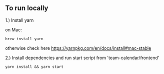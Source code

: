## To run locally

1.) Install yarn

on Mac:

 ``` brew install yarn ```

otherwise check here
https://yarnpkg.com/en/docs/install#mac-stable

2.) Install dependencies and run start script from 'team-calendar/frontend'

 ``` yarn install && yarn start ```
